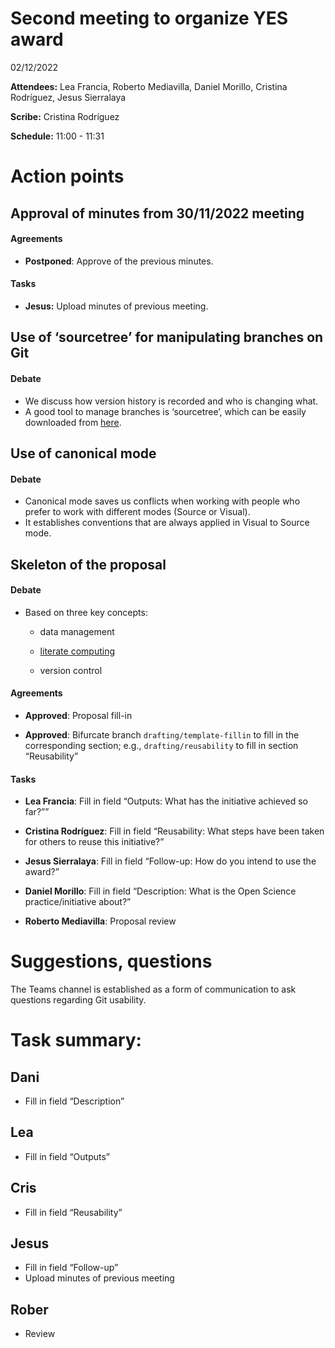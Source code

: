 Second meeting to organize YES award
================
02/12/2022

**Attendees:** Lea Francia, Roberto Mediavilla, Daniel Morillo, Cristina
Rodríguez, Jesus Sierralaya

**Scribe:** Cristina Rodríguez

**Schedule:** 11:00 - 11:31

# Action points

## Approval of minutes from 30/11/2022 meeting

#### Agreements

- **Postponed**: Approve of the previous minutes.

#### Tasks

- **Jesus:** Upload minutes of previous meeting.

## Use of ‘sourcetree’ for manipulating branches on Git

#### Debate

- We discuss how version history is recorded and who is changing what.
- A good tool to manage branches is ‘sourcetree’, which can be easily
  downloaded from [here](https://www.sourcetreeapp.com/).

## Use of canonical mode

#### Debate

- Canonical mode saves us conflicts when working with people who prefer
  to work with different modes (Source or Visual).
- It establishes conventions that are always applied in Visual to Source
  mode.

## Skeleton of the proposal

#### Debate

- Based on three key concepts:

  - data management

  - [literate
    computing](https://medium.com/@mryap/what-is-literate-computing-6b3de57595a6)

  - version control

#### Agreements

- **Approved**: Proposal fill-in

- **Approved**: Bifurcate branch `drafting/template-fillin` to fill in
  the corresponding section; e.g., `drafting/reusability` to fill in
  section “Reusability”

#### Tasks

- **Lea Francia**: Fill in field “Outputs: What has the initiative
  achieved so far?””

- **Cristina Rodríguez**: Fill in field “Reusability: What steps have
  been taken for others to reuse this initiative?”

- **Jesus Sierralaya**: Fill in field “Follow-up: How do you intend to
  use the award?”

- **Daniel Morillo**: Fill in field “Description: What is the Open
  Science practice/initiative about?”

- **Roberto Mediavilla**: Proposal review

# Suggestions, questions

The Teams channel is established as a form of communication to ask
questions regarding Git usability.

# **Task summary:**

## Dani

- Fill in field “Description”

## Lea

- Fill in field “Outputs”

## Cris

- Fill in field “Reusability”

## Jesus

- Fill in field “Follow-up”
- Upload minutes of previous meeting

## Rober

- Review
